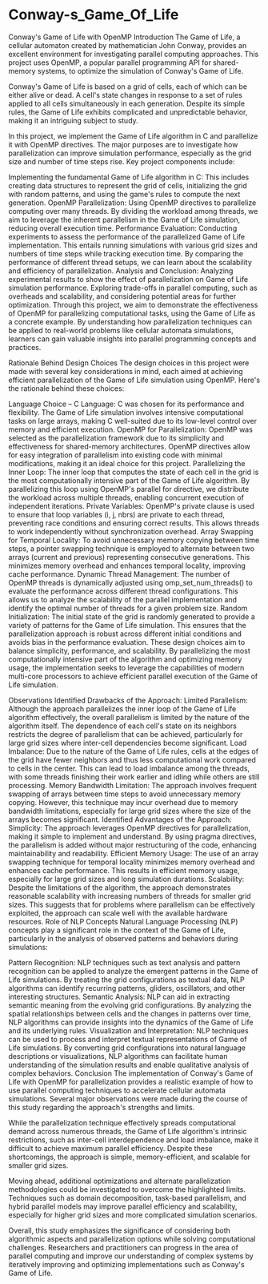 # Conway-s_Game_Of_Life
Conway's Game of Life with OpenMP
Introduction
The Game of Life, a cellular automaton created by mathematician John Conway, provides an excellent environment for investigating parallel computing approaches. This project uses OpenMP, a popular parallel programming API for shared-memory systems, to optimize the simulation of Conway's Game of Life.

Conway's Game of Life is based on a grid of cells, each of which can be either alive or dead. A cell's state changes in response to a set of rules applied to all cells simultaneously in each generation. Despite its simple rules, the Game of Life exhibits complicated and unpredictable behavior, making it an intriguing subject to study.

In this project, we implement the Game of Life algorithm in C and parallelize it with OpenMP directives. The major purposes are to investigate how parallelization can improve simulation performance, especially as the grid size and number of time steps rise. Key project components include:

Implementing the fundamental Game of Life algorithm in C: This includes creating data structures to represent the grid of cells, initializing the grid with random patterns, and using the game's rules to compute the next generation.
OpenMP Parallelization: Using OpenMP directives to parallelize computing over many threads. By dividing the workload among threads, we aim to leverage the inherent parallelism in the Game of Life simulation, reducing overall execution time.
Performance Evaluation: Conducting experiments to assess the performance of the parallelized Game of Life implementation. This entails running simulations with various grid sizes and numbers of time steps while tracking execution time. By comparing the performance of different thread setups, we can learn about the scalability and efficiency of parallelization.
Analysis and Conclusion: Analyzing experimental results to show the effect of parallelization on Game of Life simulation performance. Exploring trade-offs in parallel computing, such as overheads and scalability, and considering potential areas for further optimization.
Through this project, we aim to demonstrate the effectiveness of OpenMP for parallelizing computational tasks, using the Game of Life as a concrete example. By understanding how parallelization techniques can be applied to real-world problems like cellular automata simulations, learners can gain valuable insights into parallel programming concepts and practices.

Rationale Behind Design Choices
The design choices in this project were made with several key considerations in mind, each aimed at achieving efficient parallelization of the Game of Life simulation using OpenMP. Here's the rationale behind these choices:

Language Choice – C Language: C was chosen for its performance and flexibility. The Game of Life simulation involves intensive computational tasks on large arrays, making C well-suited due to its low-level control over memory and efficient execution.
OpenMP for Parallelization: OpenMP was selected as the parallelization framework due to its simplicity and effectiveness for shared-memory architectures. OpenMP directives allow for easy integration of parallelism into existing code with minimal modifications, making it an ideal choice for this project.
Parallelizing the Inner Loop: The inner loop that computes the state of each cell in the grid is the most computationally intensive part of the Game of Life algorithm. By parallelizing this loop using OpenMP's parallel for directive, we distribute the workload across multiple threads, enabling concurrent execution of independent iterations.
Private Variables: OpenMP's private clause is used to ensure that loop variables (i, j, nbrs) are private to each thread, preventing race conditions and ensuring correct results. This allows threads to work independently without synchronization overhead.
Array Swapping for Temporal Locality: To avoid unnecessary memory copying between time steps, a pointer swapping technique is employed to alternate between two arrays (current and previous) representing consecutive generations. This minimizes memory overhead and enhances temporal locality, improving cache performance.
Dynamic Thread Management: The number of OpenMP threads is dynamically adjusted using omp_set_num_threads() to evaluate the performance across different thread configurations. This allows us to analyze the scalability of the parallel implementation and identify the optimal number of threads for a given problem size.
Random Initialization: The initial state of the grid is randomly generated to provide a variety of patterns for the Game of Life simulation. This ensures that the parallelization approach is robust across different initial conditions and avoids bias in the performance evaluation.
These design choices aim to balance simplicity, performance, and scalability. By parallelizing the most computationally intensive part of the algorithm and optimizing memory usage, the implementation seeks to leverage the capabilities of modern multi-core processors to achieve efficient parallel execution of the Game of Life simulation.

Observations
Identified Drawbacks of the Approach:
Limited Parallelism: Although the approach parallelizes the inner loop of the Game of Life algorithm effectively, the overall parallelism is limited by the nature of the algorithm itself. The dependence of each cell's state on its neighbors restricts the degree of parallelism that can be achieved, particularly for large grid sizes where inter-cell dependencies become significant.
Load Imbalance: Due to the nature of the Game of Life rules, cells at the edges of the grid have fewer neighbors and thus less computational work compared to cells in the center. This can lead to load imbalance among the threads, with some threads finishing their work earlier and idling while others are still processing.
Memory Bandwidth Limitation: The approach involves frequent swapping of arrays between time steps to avoid unnecessary memory copying. However, this technique may incur overhead due to memory bandwidth limitations, especially for large grid sizes where the size of the arrays becomes significant.
Identified Advantages of the Approach:
Simplicity: The approach leverages OpenMP directives for parallelization, making it simple to implement and understand. By using pragma directives, the parallelism is added without major restructuring of the code, enhancing maintainability and readability.
Efficient Memory Usage: The use of an array swapping technique for temporal locality minimizes memory overhead and enhances cache performance. This results in efficient memory usage, especially for large grid sizes and long simulation durations.
Scalability: Despite the limitations of the algorithm, the approach demonstrates reasonable scalability with increasing numbers of threads for smaller grid sizes. This suggests that for problems where parallelism can be effectively exploited, the approach can scale well with the available hardware resources.
Role of NLP Concepts
Natural Language Processing (NLP) concepts play a significant role in the context of the Game of Life, particularly in the analysis of observed patterns and behaviors during simulations:

Pattern Recognition: NLP techniques such as text analysis and pattern recognition can be applied to analyze the emergent patterns in the Game of Life simulations. By treating the grid configurations as textual data, NLP algorithms can identify recurring patterns, gliders, oscillators, and other interesting structures.
Semantic Analysis: NLP can aid in extracting semantic meaning from the evolving grid configurations. By analyzing the spatial relationships between cells and the changes in patterns over time, NLP algorithms can provide insights into the dynamics of the Game of Life and its underlying rules.
Visualization and Interpretation: NLP techniques can be used to process and interpret textual representations of Game of Life simulations. By converting grid configurations into natural language descriptions or visualizations, NLP algorithms can facilitate human understanding of the simulation results and enable qualitative analysis of complex behaviors.
Conclusion
The implementation of Conway's Game of Life with OpenMP for parallelization provides a realistic example of how to use parallel computing techniques to accelerate cellular automata simulations. Several major observations were made during the course of this study regarding the approach's strengths and limits.

While the parallelization technique effectively spreads computational demand across numerous threads, the Game of Life algorithm's intrinsic restrictions, such as inter-cell interdependence and load imbalance, make it difficult to achieve maximum parallel efficiency. Despite these shortcomings, the approach is simple, memory-efficient, and scalable for smaller grid sizes.

Moving ahead, additional optimizations and alternate parallelization methodologies could be investigated to overcome the highlighted limits. Techniques such as domain decomposition, task-based parallelism, and hybrid parallel models may improve parallel efficiency and scalability, especially for higher grid sizes and more complicated simulation scenarios.

Overall, this study emphasizes the significance of considering both algorithmic aspects and parallelization options while solving computational challenges. Researchers and practitioners can progress in the area of parallel computing and improve our understanding of complex systems by iteratively improving and optimizing implementations such as Conway's Game of Life.
